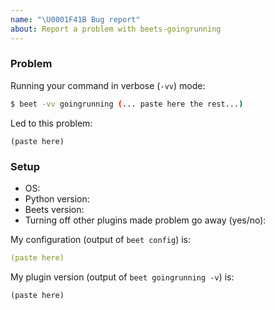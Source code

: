 ```yaml
---
name: "\U0001F41B Bug report"
about: Report a problem with beets-goingrunning
---
```


<!--
Describe your problem, feature request, or discussion topic here.

Please fill out this and the "Setup" section below and remember to include
enough detail so that other people can reproduce the problem.
-->

### Problem

Running your command in verbose (`-vv`) mode:

```sh
$ beet -vv goingrunning (... paste here the rest...)
```

Led to this problem:

```
(paste here)
```

### Setup

- OS:
- Python version:
- Beets version:
- Turning off other plugins made problem go away (yes/no):

My configuration (output of `beet config`) is:

```yaml
(paste here)
```

My plugin version (output of `beet goingrunning -v`) is:

```text
(paste here)
```
